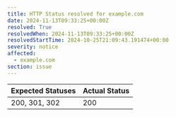 ```yaml
---
title: HTTP Status resolved for example.com
date: 2024-11-13T09:33:25+00:00Z
resolved: True
resolvedWhen: 2024-11-13T09:33:25+00:00Z
resolvedStartTime: 2024-10-25T21:09:43.191474+00:00
severity: notice
affected:
  - example.com
section: issue
---
```


| Expected Statuses | Actual Status  |
|-------------------|----------------|
| 200, 301, 302 | 200 |
